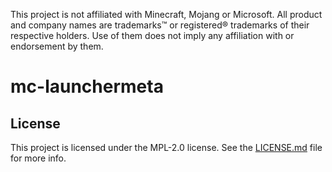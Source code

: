 This project is not affiliated with Minecraft, Mojang or Microsoft. All product and company names are trademarks™ or registered® trademarks of their respective holders. Use of them does not imply any affiliation with or endorsement by them.

# mc-launchermeta

<!-- cargo-rdme -->

## License

This project is licensed under the MPL-2.0 license. See the [LICENSE.md](./LICENSE.md) file for
more info.
